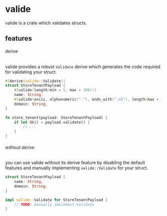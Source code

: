 # valide

valide is a crate which validates structs.

## features

###### derive

valide provides a robust `Validate` derive which generates the code required for validating your struct.

```rust
#[derive(valide::Validate)]
struct StoreTenantPayload {
    #[valide(length(min = 5, max = 100))]
    name: String,
    #[valide(ascii, alphanumeric("-"), ends_with(".nl"), length(max = 100))]
    domain: String,
}

fn store_tenant(payload: StoreTenantPayload) {
    if let Ok() = payload.validate() {
        // ...
    }
}
```

###### without derive

you can use valide without its derive feature by disabling the default features and manually implementing `valide::Validate` for your struct.

```rust
struct StoreTenantPayload {
    name: String,
    domain: String,
}

impl valide::Validate for StoreTenantPayload {
    // TODO: manually implement Validate
}
```